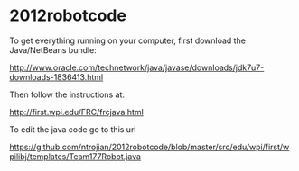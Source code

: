 2012robotcode
=============

To get everything running on your computer, first download the Java/NetBeans bundle:

http://www.oracle.com/technetwork/java/javase/downloads/jdk7u7-downloads-1836413.html

Then follow the instructions at:

http://first.wpi.edu/FRC/frcjava.html

To edit the java code go to this url

https://github.com/ntrojian/2012robotcode/blob/master/src/edu/wpi/first/wpilibj/templates/Team177Robot.java